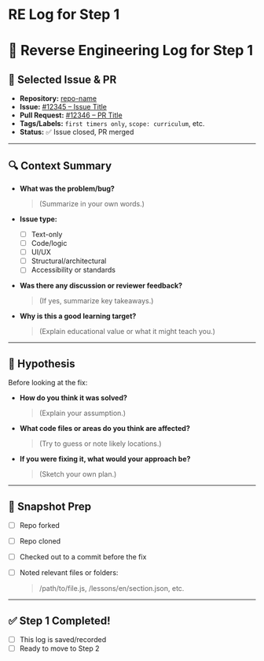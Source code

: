 # RE Log for Step 1

# 🧠 Reverse Engineering Log for Step 1

## 🧩 Selected Issue & PR

- **Repository:** [repo-name](https://www.notion.so/link)
- **Issue:** [#12345 – Issue Title](https://www.notion.so/link)
- **Pull Request:** [#12346 – PR Title](https://www.notion.so/link)
- **Tags/Labels:** `first timers only`, `scope: curriculum`, etc.
- **Status:** ✅ Issue closed, PR merged

---

## 🔍 Context Summary

- **What was the problem/bug?**
    
    > (Summarize in your own words.)
    > 
- **Issue type:**
    - [ ]  Text-only
    - [ ]  Code/logic
    - [ ]  UI/UX
    - [ ]  Structural/architectural
    - [ ]  Accessibility or standards
- **Was there any discussion or reviewer feedback?**
    
    > (If yes, summarize key takeaways.)
    > 
- **Why is this a good learning target?**
    
    > (Explain educational value or what it might teach you.)
    > 

---

## 🧠 Hypothesis

Before looking at the fix:

- **How do you think it was solved?**
    
    > (Explain your assumption.)
    > 
- **What code files or areas do you think are affected?**
    
    > (Try to guess or note likely locations.)
    > 
- **If you were fixing it, what would your approach be?**
    
    > (Sketch your own plan.)
    > 

---

## 💾 Snapshot Prep

- [ ]  Repo forked
- [ ]  Repo cloned
- [ ]  Checked out to a commit before the fix
- [ ]  Noted relevant files or folders:
    
    > /path/to/file.js, /lessons/en/section.json, etc.
    > 

---

## ✅ Step 1 Completed!

- [ ]  This log is saved/recorded
- [ ]  Ready to move to Step 2